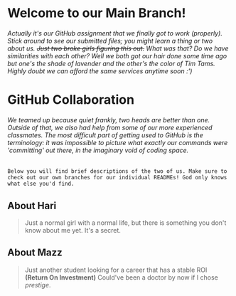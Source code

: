 # Welcome to our Main Branch! 
###### Actually it's our GitHub assignment that we finally got to work (properly). Stick around to see our submitted files; you might learn a thing or two about us. ~~Just two broke girls figuring this out.~~ What was that? Do we have similarities with each other? Well we both got our hair done some time ago but one's the shade of lavender and the other's the color of Tim Tams. Highly doubt we can afford the same services anytime soon :') 

# GitHub Collaboration 
###### We teamed up because quiet frankly, _two heads are better than one._ Outside of that, we also had help from some of our more experienced classmates. The most difficult part of getting used to GitHub is the terminology: it was impossible to picture what exactly our commands were 'committing' out there, in the imaginary void of coding space.

`Below you will find brief descriptions of the two of us. Make sure to check out our own branches for our individual READMEs! God only knows what else you'd find.`

## About Hari
> Just a normal girl with a normal life, but there is something you don't know about me yet. It's a secret.

## About Mazz
> Just another student looking for a career that has a stable ROI **(Return On Investment)** Could've been a doctor by now if I chose *prestige*.
